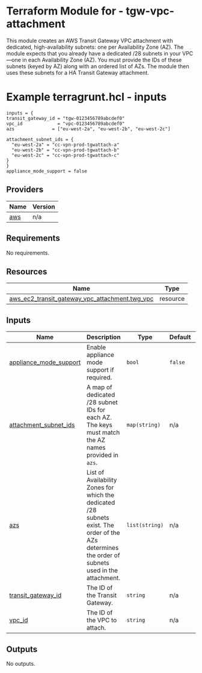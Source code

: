 <!-- BEGIN_TF_DOCS -->
# Terraform Module for - tgw-vpc-attachment
This module creates an AWS Transit Gateway VPC attachment with dedicated, high-availability subnets: one per Availability Zone (AZ).
The module expects that you already have a dedicated /28 subnets in your VPC—one in each Availability Zone (AZ). You must provide the IDs of these subnets (keyed by AZ) along with an ordered list of AZs. The module then uses these subnets for a HA Transit Gateway attachment.

# Example terragrunt.hcl - inputs
```hcl
inputs = {
transit_gateway_id = "tgw-0123456789abcdef0"
vpc_id             = "vpc-0123456789abcdef0"
azs              = ["eu-west-2a", "eu-west-2b", "eu-west-2c"]

attachment_subnet_ids = {
  "eu-west-2a" = "cc-vpn-prod-tgwattach-a"
  "eu-west-2b" = "cc-vpn-prod-tgwattach-b"
  "eu-west-2c" = "cc-vpn-prod-tgwattach-c"
}
}
appliance_mode_support = false

```
## Providers

| Name | Version |
|------|---------|
| <a name="provider_aws"></a> [aws](#provider\_aws) | n/a |
## Requirements

No requirements.
## Resources

| Name | Type |
|------|------|
| [aws_ec2_transit_gateway_vpc_attachment.twg_vpc](https://registry.terraform.io/providers/hashicorp/aws/latest/docs/resources/ec2_transit_gateway_vpc_attachment) | resource |
## Inputs

| Name | Description | Type | Default | Required |
|------|-------------|------|---------|:--------:|
| <a name="input_appliance_mode_support"></a> [appliance\_mode\_support](#input\_appliance\_mode\_support) | Enable appliance mode support if required. | `bool` | `false` | no |
| <a name="input_attachment_subnet_ids"></a> [attachment\_subnet\_ids](#input\_attachment\_subnet\_ids) | A map of dedicated /28 subnet IDs for each AZ. The keys must match the AZ names provided in `azs`. | `map(string)` | n/a | yes |
| <a name="input_azs"></a> [azs](#input\_azs) | List of Availability Zones for which the dedicated /28 subnets exist. The order of the AZs determines the order of subnets used in the attachment. | `list(string)` | n/a | yes |
| <a name="input_transit_gateway_id"></a> [transit\_gateway\_id](#input\_transit\_gateway\_id) | The ID of the Transit Gateway. | `string` | n/a | yes |
| <a name="input_vpc_id"></a> [vpc\_id](#input\_vpc\_id) | The ID of the VPC to attach. | `string` | n/a | yes |
## Outputs

No outputs.

<!-- END_TF_DOCS -->